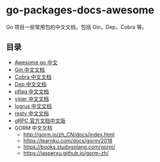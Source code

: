 # go-packages-docs-awesome
Go 项目一些常用包的中文文档，包括 Gin，Dep，Cobra 等。

## 目录
- [Awesome go 中文](https://github.com/yinggaozhen/awesome-go-cn)
- [Gin 中文文档](./docs/Gin)
- [Cobra 中文文档](./docs/Cobra)
- [Dep 中文文档](./docs/Dep)
- [pflag 中文文档](./docs/pflag)
- [viper 中文文档](./docs/viper)
- [logrus 中文文档](./docs/logrus)
- [resty 中文文档](./docs/resty)
- [gRPC 官方文档中文版](http://doc.oschina.net/grpc)
- GORM 中文文档
  - http://gorm.io/zh_CN/docs/index.html
  - https://learnku.com/docs/gorm/2018
  - https://books.studygolang.com/gorm/
  - https://jasperxu.github.io/gorm-zh/
